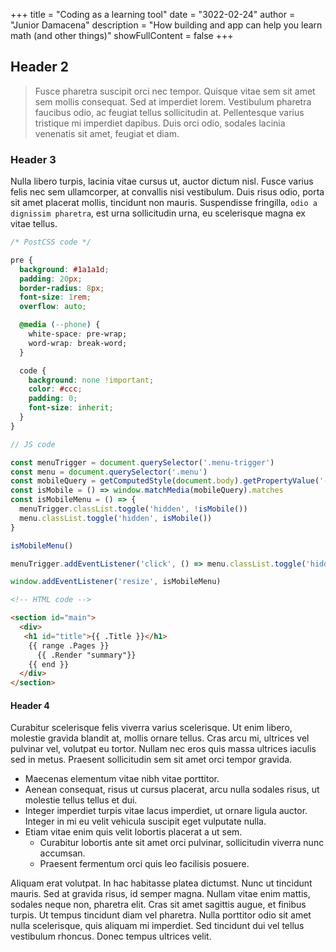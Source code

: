 +++
title = "Coding as a learning tool"
date = "3022-02-24"
author = "Junior Damacena"
description = "How building and app can help you learn math (and other things)"
showFullContent = false
+++

## Header 2

> Fusce pharetra suscipit orci nec tempor. Quisque vitae sem sit amet sem mollis consequat. Sed at imperdiet lorem. Vestibulum pharetra faucibus odio, ac feugiat tellus sollicitudin at. Pellentesque varius tristique mi imperdiet dapibus. Duis orci odio, sodales lacinia venenatis sit amet, feugiat et diam.

### Header 3

Nulla libero turpis, lacinia vitae cursus ut, auctor dictum nisl. Fusce varius felis nec sem ullamcorper, at convallis nisi vestibulum. Duis risus odio, porta sit amet placerat mollis, tincidunt non mauris. Suspendisse fringilla, `odio a dignissim pharetra`, est urna sollicitudin urna, eu scelerisque magna ex vitae tellus.

```css
/* PostCSS code */

pre {
  background: #1a1a1d;
  padding: 20px;
  border-radius: 8px;
  font-size: 1rem;
  overflow: auto;

  @media (--phone) {
    white-space: pre-wrap;
    word-wrap: break-word;
  }

  code {
    background: none !important;
    color: #ccc;
    padding: 0;
    font-size: inherit;
  }
}
```

```js
// JS code

const menuTrigger = document.querySelector('.menu-trigger')
const menu = document.querySelector('.menu')
const mobileQuery = getComputedStyle(document.body).getPropertyValue('--phoneWidth')
const isMobile = () => window.matchMedia(mobileQuery).matches
const isMobileMenu = () => {
  menuTrigger.classList.toggle('hidden', !isMobile())
  menu.classList.toggle('hidden', isMobile())
}

isMobileMenu()

menuTrigger.addEventListener('click', () => menu.classList.toggle('hidden'))

window.addEventListener('resize', isMobileMenu)
```

```html
<!-- HTML code -->

<section id="main">
  <div>
   <h1 id="title">{{ .Title }}</h1>
    {{ range .Pages }}
      {{ .Render "summary"}}
    {{ end }}
  </div>
</section>
```

#### Header 4

Curabitur scelerisque felis viverra varius scelerisque. Ut enim libero, molestie gravida blandit at, mollis ornare tellus. Cras arcu mi, ultrices vel pulvinar vel, volutpat eu tortor. Nullam nec eros quis massa ultrices iaculis sed in metus. Praesent sollicitudin sem sit amet orci tempor gravida.

- Maecenas elementum vitae nibh vitae porttitor.
- Aenean consequat, risus ut cursus placerat, arcu nulla sodales risus, ut molestie tellus tellus et dui.
- Integer imperdiet turpis vitae lacus imperdiet, ut ornare ligula auctor. Integer in mi eu velit vehicula suscipit eget vulputate nulla.
- Etiam vitae enim quis velit lobortis placerat a ut sem.
  - Curabitur lobortis ante sit amet orci pulvinar, sollicitudin viverra nunc accumsan.
  - Praesent fermentum orci quis leo facilisis posuere.

Aliquam erat volutpat. In hac habitasse platea dictumst. Nunc ut tincidunt mauris. Sed at gravida risus, id semper magna. Nullam vitae enim mattis, sodales neque non, pharetra elit. Cras sit amet sagittis augue, et finibus turpis. Ut tempus tincidunt diam vel pharetra. Nulla porttitor odio sit amet nulla scelerisque, quis aliquam mi imperdiet. Sed tincidunt dui vel tellus vestibulum rhoncus. Donec tempus ultrices velit.
